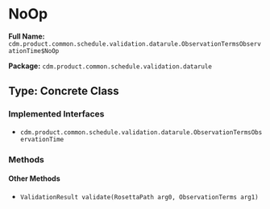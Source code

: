 # NoOp

**Full Name:** `cdm.product.common.schedule.validation.datarule.ObservationTermsObservationTime$NoOp`

**Package:** `cdm.product.common.schedule.validation.datarule`

## Type: Concrete Class

### Implemented Interfaces

- `cdm.product.common.schedule.validation.datarule.ObservationTermsObservationTime`

### Methods

#### Other Methods

- `ValidationResult validate(RosettaPath arg0, ObservationTerms arg1)`

